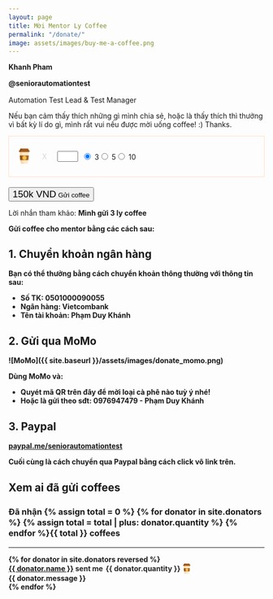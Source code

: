 ```yaml
---
layout: page
title: Mời Mentor Ly Coffee
permalink: "/donate/"
image: assets/images/buy-me-a-coffee.png
---
```


<p class="mb-0" style="line-height: 1.3;"><b>Khanh Pham</b></p>
<p class="mb-0" style="line-height: 1.3;"><b>@seniorautomationtest</b></p>
<p>Automation Test Lead &amp; Test Manager</p>

Nếu bạn cảm thấy thích những gì mình chia sẻ, hoặc là thấy thích thì thưởng vì bất kỳ lí do gì, mình rất vui nếu được mời uống coffee! :) Thanks.

<link href="{{ site.baseurl }}/assets/css/donate.css" rel="stylesheet">

<div class="row">
<div class="col-sm-6 col-md-6 col-lg-6">
<form class="paypal" action="" method="" id="paypal_form">
<div style="display:flex;align-items:center;border:1px solid rgba(255, 129, 63, 0.264776);padding:15px;margin-bottom:20px;min-width: fit-content;"><img style="height: 30px;" src="/assets/images/donation/coffee.svg"> <span class="ori" style="padding-left:20px;padding-right:20px;color:rgba(128,126,156,0.3)">X</span>

<input autocomplete="off" name="quantity" class="form-control customquantity mb-0"  id="customquantity" value="" size="2" style="text-align:center;">   &nbsp;

<div class="form-check form-check-inline">
  <input class="form-check-input bmcinput quantity" type="radio" name="quantity" id="q3" value="3" onclick="ClearFields();" checked>
  <label for="q3" class="donation-quantity mb-0">3</label>
</div>
<div class="form-check form-check-inline">
  <input class="form-check-input bmcinput quantity" type="radio" name="quantity" id="q5" value="5" onclick="ClearFields();">
  <label for="q5" class="donation-quantity mb-0">5</label>
</div>
<div class="form-check form-check-inline">
  <input class="form-check-input bmcinput quantity" type="radio" name="quantity" id="q10" value="10" onclick="ClearFields();">
  <label for="q10" class="donation-quantity mb-0">10</label>
</div>

</div>
<!-- <div class="mb-3">
  <input name="name" placeholder="Tên (không bắt buộc)" class="form-control mb-0"  value="" style="font-size: 1.18rem;">
</div> -->

<div class="mb-3">
  <button id="submitcoffee" type="button" name="submit" class="btn senddonate" data-bs-toggle="collapse" data-bs-target="#collapsePayment" aria-expanded="false" aria-controls="collapsePayment" style="cursor: pointer;">
  <span id="totalresult" style="font-size: 1.18rem;">150k VND</span> Gửi coffee
  </button>
</div>
</form>

<!-- <div class="collapse" id="collapsePayment" markdown="1"> -->
<div markdown="1">

Lời nhắn tham khảo: <b><span id="msn">Mình</span> gửi <span id="msq">3</span> ly coffee<b>

Gửi coffee cho mentor bằng các cách sau:

## 1. Chuyển khoản ngân hàng

Bạn có thể thưởng bằng cách chuyển khoản thông thường với thông tin sau:

+ Số TK: 0501000090055
+ Ngân hàng: Vietcombank
+ Tên tài khoản: Phạm Duy Khánh

## 2. Gửi qua MoMo

![MoMo]({{ site.baseurl }}/assets/images/donate_momo.png)

Dùng MoMo và:
+ Quyét mã QR trên đây để mời loại cà phê nào tuỳ ý nhé!
+ Hoặc là gửi theo sđt: 0976947479 - Phạm Duy Khánh

## 3. Paypal

[paypal.me/seniorautomationtest](https://paypal.me/seniorautomationtest)

Cuối cùng là cách chuyển qua Paypal bằng cách click vô link trên.
</div>
</div>

<div class="col-sm-6 col-md-6 col-lg-6">
  <div class="mt-0">
    <h2 class="mb-0 mt-0" style="line-height: 1.3;">Xem ai đã gửi coffees</h2>
    <h3 class="mb-0 mt-0" style="line-height: 1.3;">Đã nhận <span class="text-orange">
    {% assign total = 0 %}
    {% for donator in site.donators %}
      {% assign total = total | plus: donator.quantity %}
    {% endfor %}{{ total }}</span> coffees</h3>
    <hr>
    {% for donator in site.donators reversed %}
    <div class="post message">
      <div class="row ml-0 mr-0">
        <div style="color: #262626;line-height:1.4;">
          <strong><a href="{{ donator.from }}" target="_blank">{{ donator.name }}</a></strong>  sent me  <span class="row middle-xs" style="display:inline-flex;margin-left:2px; margin-right:2px;"><span class="badge">{{ donator.quantity }}</span> <img src="/assets/images/donation/coffee.svg" style="margin-left:2px; height: 20px"></span>
        </div>
      </div>
      <div class="messagebody">{{ donator.message }}</div>
    </div>
    {% endfor %}
  </div>
</div>
</div>
